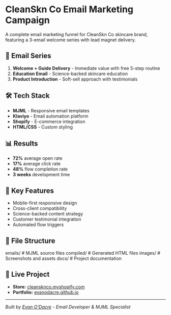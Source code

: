 # CleanSkn Co Email Marketing Campaign

A complete email marketing funnel for CleanSkn Co skincare brand, featuring a 3-email welcome series with lead magnet delivery.

## 📧 Email Series

1. **Welcome + Guide Delivery** - Immediate value with free 5-step routine
2. **Education Email** - Science-backed skincare education 
3. **Product Introduction** - Soft-sell approach with testimonials

## 🛠️ Tech Stack

- **MJML** - Responsive email templates
- **Klaviyo** - Email automation platform
- **Shopify** - E-commerce integration
- **HTML/CSS** - Custom styling

## 📊 Results

- **72%** average open rate
- **17%** average click rate  
- **48%** flow completion rate
- **3 weeks** development time

## 🎯 Key Features

- Mobile-first responsive design
- Cross-client compatibility
- Science-backed content strategy
- Customer testimonial integration
- Automated flow triggers

## 📁 File Structure
emails/          # MJML source files
compiled/        # Generated HTML files
images/          # Screenshots and assets
docs/            # Project documentation

## 🔗 Live Project

- **Store:** [cleansknco.myshopify.com](https://cleansknco.myshopify.com)
- **Portfolio:** [evanodacre.github.io](https://evanodacre.github.io)

---

*Built by [Evan O'Dacre](https://evanodacre.github.io) - Email Developer & MJML Specialist*
